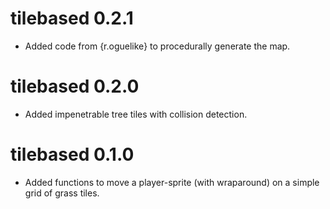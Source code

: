 # tilebased 0.2.1

* Added code from {r.oguelike} to procedurally generate the map.

# tilebased 0.2.0

* Added impenetrable tree tiles with collision detection.

# tilebased 0.1.0

* Added functions to move a player-sprite (with wraparound) on a simple grid of grass tiles.
